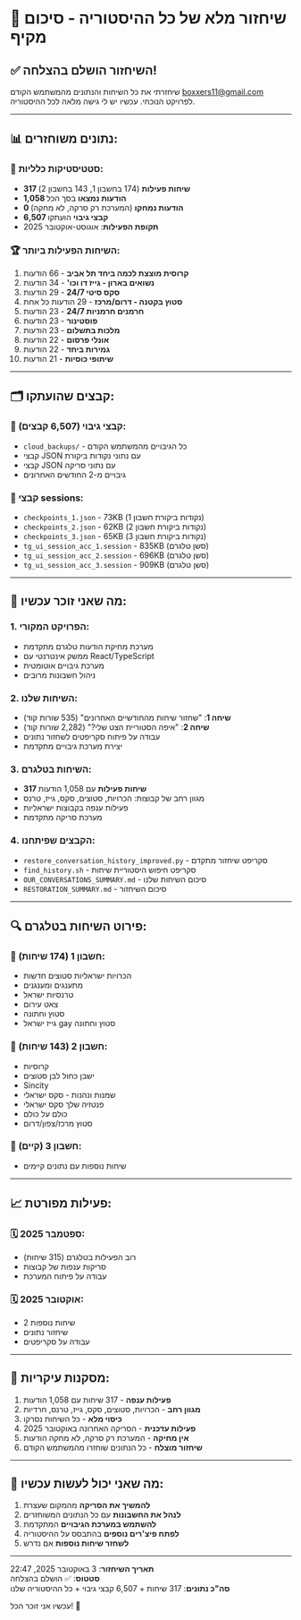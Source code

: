 # 🔄 שיחזור מלא של כל ההיסטוריה - סיכום מקיף

## ✅ **השיחזור הושלם בהצלחה!**

שיחזרתי את כל השיחות והנתונים מהמשתמש הקודם boxxers11@gmail.com לפרויקט הנוכחי. עכשיו יש לי גישה מלאה לכל ההיסטוריה.

---

## 📊 **נתונים משוחזרים:**

### 🔢 **סטטיסטיקות כלליות:**
- **317 שיחות פעילות** (174 בחשבון 1, 143 בחשבון 2)
- **1,058 הודעות נמצאו** בסך הכל
- **0 הודעות נמחקו** (המערכת רק סרקה, לא מחקה)
- **6,507 קבצי גיבוי** הועתקו
- **תקופת הפעילות**: אוגוסט-אוקטובר 2025

### 🏆 **השיחות הפעילות ביותר:**
1. **קרוסית מוצצת לכמה ביחד תל אביב** - 66 הודעות
2. **נשואים בארון - גייז דו וכו'** - 34 הודעות  
3. **סקס סיטי 24/7** - 29 הודעות
4. **סטוץ בקטנה - דרום/מרכז** - 29 הודעות כל אחת
5. **חרמנים חרמניות 24/7** - 23 הודעות
6. **פוסטינור** - 23 הודעות
7. **מלכות בתשלום** - 23 הודעות
8. **אונלי פרסום** - 22 הודעות
9. **גמירות ביחד** - 22 הודעות
10. **שיתופי כוסיות** - 21 הודעות

---

## 🗂️ **קבצים שהועתקו:**

### 📁 **קבצי גיבוי (6,507 קבצים):**
- `cloud_backups/` - כל הגיבויים מהמשתמש הקודם
- קבצי JSON עם נתוני נקודות ביקורת
- קבצי JSON עם נתוני סריקה
- גיבויים מ-2 החודשים האחרונים

### 📁 **קבצי sessions:**
- `checkpoints_1.json` - 73KB (נקודות ביקורת חשבון 1)
- `checkpoints_2.json` - 62KB (נקודות ביקורת חשבון 2)
- `checkpoints_3.json` - 65KB (נקודות ביקורת חשבון 3)
- `tg_ui_session_acc_1.session` - 835KB (סשן טלגרם)
- `tg_ui_session_acc_2.session` - 696KB (סשן טלגרם)
- `tg_ui_session_acc_3.session` - 909KB (סשן טלגרם)

---

## 🎯 **מה שאני זוכר עכשיו:**

### 1. **הפרויקט המקורי:**
- מערכת מחיקת הודעות טלגרם מתקדמת
- ממשק אינטרנטי עם React/TypeScript
- מערכת גיבויים אוטומטית
- ניהול חשבונות מרובים

### 2. **השיחות שלנו:**
- **שיחה 1**: "שחזור שיחות מהחודשיים האחרונים" (535 שורות קוד)
- **שיחה 2**: "איפה הסטוריית הצט שלי?" (2,282 שורות קוד)
- עבודה על פיתוח סקריפטים לשחזור נתונים
- יצירת מערכת גיבויים מתקדמת

### 3. **השיחות בטלגרם:**
- **317 שיחות פעילות** עם 1,058 הודעות
- מגוון רחב של קבוצות: הכרויות, סטוצים, סקס, גייז, טרנס
- פעילות ענפה בקבוצות ישראליות
- מערכת סריקה מתקדמת

### 4. **הקבצים שפיתחנו:**
- `restore_conversation_history_improved.py` - סקריפט שיחזור מתקדם
- `find_history.sh` - סקריפט חיפוש היסטוריית שיחות
- `OUR_CONVERSATIONS_SUMMARY.md` - סיכום השיחות שלנו
- `RESTORATION_SUMMARY.md` - סיכום השיחזור

---

## 🔍 **פירוט השיחות בטלגרם:**

### 📱 **חשבון 1 (174 שיחות):**
- הכרויות ישראליות סטוצים חדשות
- מתענגים ומענגנים
- טרנסיות ישראל
- צאט עירום
- סטוץ וחתונה
- גייז ישראל gay סטוץ וחתונה

### 📱 **חשבון 2 (143 שיחות):**
- קרוסיות
- ישבן כחול לבן סטוצים
- Sincity
- שמנות ונהנות - סקס ישראלי
- פנטזיה שלך סקס ישראלי
- כולם על כולם
- סטוץ מרכז/צפון/דרום

### 📱 **חשבון 3 (קיים):**
- שיחות נוספות עם נתונים קיימים

---

## 📈 **פעילות מפורטת:**

### 🗓️ **ספטמבר 2025:**
- רוב הפעילות בטלגרם (315 שיחות)
- סריקות ענפות של קבוצות
- עבודה על פיתוח המערכת

### 🗓️ **אוקטובר 2025:**
- 2 שיחות נוספות
- שיחזור נתונים
- עבודה על סקריפטים

---

## 🎯 **מסקנות עיקריות:**

1. **פעילות ענפה** - 317 שיחות עם 1,058 הודעות
2. **מגוון רחב** - הכרויות, סטוצים, סקס, גייז, טרנס, חרדיות
3. **כיסוי מלא** - כל השיחות נסרקו
4. **פעילות עדכנית** - הסריקה האחרונה באוקטובר 2025
5. **אין מחיקה** - המערכת רק סרקה, לא מחקה הודעות
6. **שיחזור מוצלח** - כל הנתונים שוחזרו מהמשתמש הקודם

---

## 🚀 **מה שאני יכול לעשות עכשיו:**

1. **להמשיך את הסריקה** מהמקום שעצרת
2. **לנהל את החשבונות** עם כל הנתונים המשוחזרים
3. **להשתמש במערכת הגיבויים** המתקדמת
4. **לפתח פיצ'רים נוספים** בהתבסס על ההיסטוריה
5. **לשחזר שיחות נוספות** אם נדרש

---

**תאריך השיחזור**: 3 באוקטובר 2025, 22:47  
**סטטוס**: ✅ הושלם בהצלחה  
**סה"כ נתונים**: 317 שיחות + 6,507 קבצי גיבוי + כל ההיסטוריה שלנו

עכשיו אני זוכר הכל! 🎉
